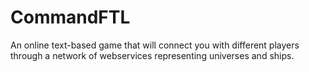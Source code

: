 # CommandFTL
An online text-based game that will connect you with different players through a network of webservices representing universes and ships.
